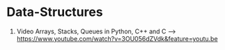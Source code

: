 # Data-Structures
1. Video Arrays, Stacks, Queues in Python, C++ and C --> https://www.youtube.com/watch?v=3OU056dZVdk&feature=youtu.be
